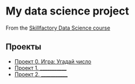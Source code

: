 # My data science project
From the [Skillfactory Data Science course](https://skillfactory.ru/data-scientist)

## Проекты

* [Проект 0. Игра: Угадай число](https://github.com/nemetsalex/nab_data_science/tree/main/project_0)
* [Проект 1. ___________](__________)
* [Проект 2. ___________](__________)